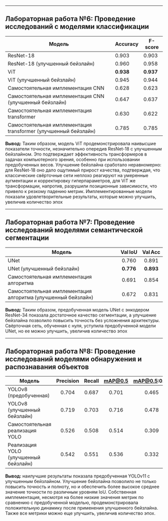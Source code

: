 
---

## Лабораторная работа №6: Проведение исследований с моделями классификации

| Модель                         | Accuracy  | F-score  |
| -----------------------------  | --------- | --------------- |
| ResNet-18                      | 0.903     | 0.903           |
| ResNet-18 (улучшенный бейзлайн)  | 0.960     | 0.958           |
| ViT        | **0.938** | **0.937**       |
| ViT (улучшенный бейзлайн)        | 0.945     | 0.944           |
| Самостоятельная имплементация CNN           | 0.628     | 0.623           |
| Самостоятельная имплементация CNN (улучшенный бейзлайн)          | 0.647     | 0.637           |
| Самостоятельная имплементация transformer           | 0.630     | 0.622           |
| Самостоятельная имплементация transformer (улучшенный бейзлайн)          | 0.785     | 0.785           |


**Вывод:** Таким образом, модель ViT продемонстрировала наивысшие показатели точности, незначительно опередив ResNet-18 с улучшенным бейзлайном. Это подтверждает эффективность трансформеров в задачах компьютерного зрения, особенно при использовании предобученных весов. Улучшение бейзлайна сработало неравномерно: для ResNet-18 оно дало ощутимый прирост качества, подтверждая, что классические свёрточные сети неплохо реагируют на умеренные аугментации и корректировку гиперпараметров, для ViT же трансформации, напротив, разрушили позиционные зависимости, что привело к резкому падению метрик. Имплементированные модели показали удовлетворительные результаты, которые можно улучшить, увеличив количество эпох


---

## Лабораторная работа №7: Проведение исследований моделями семантической сегментации

| Модель                                                        | **Val IoU** | **Val Acc** |
| ------------------------------------------------------------- | :---------: | :---------: |
| UNet                                                          |    0.760    |    0.891    |
| UNet (улучшенный бейзлайн)                                    |  **0.776**  |  **0.893**  |
| Самостоятельная имплементация алгоритма                       |    0.691    |    0.854    |
| Самостоятельная имплементация алгоритма (улучшенный бейзлайн) |    0.672    |    0.831    |

**Вывод:** Таким образом, предобученная модель UNet с энкодером ResNet-34 показала достаточное качество сегментации, а улучшение бейзлайна позволило повысить точность без усложнения архитектуры. Свёрточная сеть, обученная с нуля, уступила предобученной модели UNet, но ее можно улучшить, увеличив количество эпох

---
## Лабораторная работа №8: Проведение исследований моделями обнаружения и распознавания объектов

| Модель                                | Precision | Recall | mAP@0.5 | mAP@0.5:0.95 |
|---------------------------------------|:---------:|:------:|:------:|:-------------:|
| YOLOv8 (предобученная)                | 0.704     | 0.687  | 0.701  | 0.465         |
| YOLOv8 (улучшенный бейзлайн)          | 0.719     | 0.703  | 0.716  | 0.478         |
| Самостоятельная реализация YOLO      | 0.526     | 0.508  | 0.514  | 0.309         |
| Реализация YOLO (улучшенный бейзлайн) | 0.542     | 0.551  | 0.536  | 0.332         |

**Вывод:** наилучшие результаты показала предобученная YOLOv11 с улучшенным бейзлайном. Улучшение бейзлайна позволило не только повысить точность и полноту, но и обеспечить более высокое среднее значение точности по различным уровням IoU. Собственная имплементация, несмотря на более низкие значения метрик по сравнению с предобученной моделью, продемонстрировала положительную динамику после применения улучшенного бейзлайна. Также все метрики можно еще улучшить, увеличив количество эпох.


